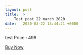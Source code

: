 ```yaml
---
layout: post
title:  >
    Test post 22 march 2020
date:   2020-03-22 13:44:21 +0000
---
```



test
<span class="text-info">Price : 499</span>  
<!-- more -->  
<a href="Your paytm link here" class="btn btn-primary">Buy Now</a>  
